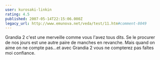 ```yaml
---
user: kurosaki-linkin
rating: 4.5
published: 2007-05-14T22:15:06.000Z
legacy_url: http://www.emunova.net/veda/test/11.htm#comment-8049
---
```

Grandia 2 c'est une merveille comme vous l'avez tous dits.
Se le procurer de nos jours est une autre paire de manches en revanche.
Mais quand on aime on ne compte pas...et avec Grandia 2 vous ne compterez pas faîtes moi confiance.